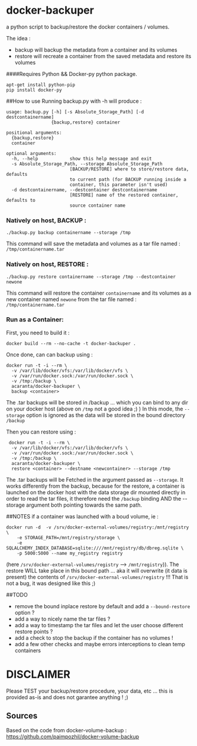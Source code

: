 docker-backuper
====================

a python script to backup/restore the docker containers / volumes.

The idea :
* backup will backup the metadata from a container and its volumes
* restore will recreate a container from the saved metadata and restore its volumes

####Requires Python && Docker-py python package.

```
apt-get install python-pip 
pip install docker-py
```


##How to use
Running backup.py with -h will produce :
```
usage: backup.py [-h] [-s Absolute_Storage_Path] [-d destcontainername]
                 {backup,restore} container

positional arguments:
  {backup,restore}
  container

optional arguments:
  -h, --help            show this help message and exit
  -s Absolute_Storage_Path, --storage Absolute_Storage_Path
                        [BACKUP/RESTORE] where to store/restore data, defaults
                        to current path (for BACKUP running inside a
                        container, this parameter isn't used)
  -d destcontainername, --destcontainer destcontainername
                        [RESTORE] name of the restored container, defaults to
                        source container name
```
### Natively on host, BACKUP :
```
./backup.py backup containername --storage /tmp 
```
This command will save the metadata and volumes as a tar file named : `/tmp/containername.tar`
### Natively on host, RESTORE :
```
./backup.py restore containername --storage /tmp --destcontainer newone
```
This command will restore the container `containername` and its volumes as a new container named `newone` from the tar file named : `/tmp/containername.tar`



### Run as a Container:
First, you need to build it :
```
docker build --rm --no-cache -t docker-backuper .
```

Once done, can can backup using :
```
docker run -t -i --rm \
  -v /var/lib/docker/vfs:/var/lib/docker/vfs \
  -v /var/run/docker.sock:/var/run/docker.sock \
  -v /tmp:/backup \
  acaranta/docker-backuper \
  backup <container> 
```
The .tar backups will be stored in /backup ... which you can bind to any dir on your docker host (above on `/tmp` not a good idea ;) )
In this mode, the `--storage` option is ignored as the data will be stored in the bound directory `/backup`

Then you can restore using :
```
 docker run -t -i --rm \
  -v /var/lib/docker/vfs:/var/lib/docker/vfs \
  -v /var/run/docker.sock:/var/run/docker.sock \
  -v /tmp:/backup \
  acaranta/docker-backuper \
  restore <container> --destname <newcontainer> --storage /tmp
```
The .tar backups will be Fetched in the argument passed as `--storage`. It works differently from the backup, because for the restore, a container is launched on the docker host with the data storage dir mounted directly in order to read the tar files, it therefore need the `/backup` binding AND the --storage argument both pointing towards the same path.

##NOTES
if a container was launched with a boud volume, ie :
```
docker run -d  -v /srv/docker-external-volumes/registry:/mnt/registry \
	-e STORAGE_PATH=/mnt/registry/storage \
	-e SQLALCHEMY_INDEX_DATABASE=sqlite:////mnt/registry/db/dbreg.sqlite \
	-p 5000:5000 --name my_registry registry
```
(here `/srv/docker-external-volumes/registry` --> `/mnt/registry`)).
The restore WILL take place in this bound path ... aka it will overwrite (it data is present) the contents of `/srv/docker-external-volumes/registry` !!!
That is not a bug, it was designed like this ;)

##TODO
* remove the bound inplace restore by default and add a `--bound-restore` option ?
* add a way to nicely name the tar files ?
* add a way to timestamp the tar files and let the user choose different restore points ?
* add a check to stop the backup if the container has no volumes !
* add a few other checks and maybe errors interceptions to clean temp containers

# DISCLAIMER 
Please TEST your backup/restore procedure, your data, etc ... this is provided as-is and does not garantee anything ! ;)


## Sources
Based on the code from docker-volume-backup : https://github.com/paimpozhil/docker-volume-backup
